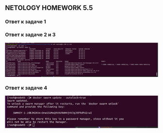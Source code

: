## NETOLOGY HOMEWORK 5.5

### Ответ к задаче 1


### Ответ к задаче 2 и 3

![screen 1](https://raw.githubusercontent.com/Evgeniy-Nikolskiy/netology-homework/main/virt/hw55/assets/2-3.jpg)

### Ответ к задаче 4

![screen 2](https://raw.githubusercontent.com/Evgeniy-Nikolskiy/netology-homework/main/virt/hw55/assets/4.jpg)


